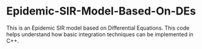 # Epidemic-SIR-Model-Based-On-DEs
This is an Epidemic SIR model based on Differential Equations. This code helps understand how basic 
integration techniques can be implemented in C++.
